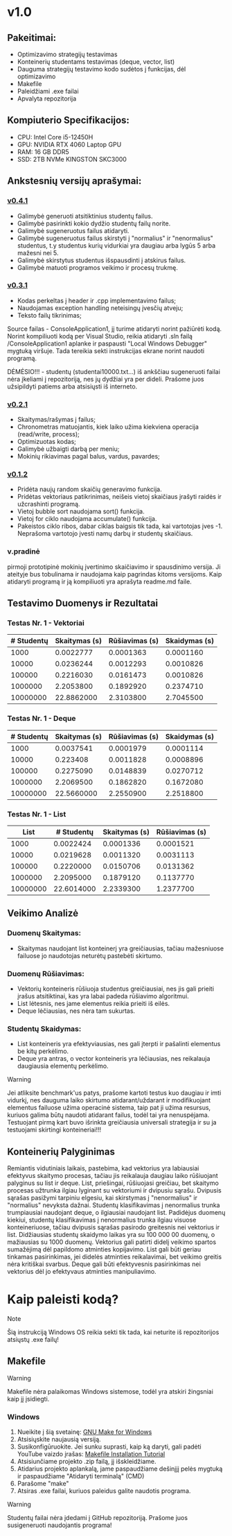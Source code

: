 # v1.0

## Pakeitimai:
- Optimizavimo strategijų testavimas
- Konteinerių studentams testavimas (deque, vector, list)
- Dauguma strategijų testavimo kodo sudėtos į funkcijas, dėl optimizavimo
- Makefile
- Paleidžiami .exe failai
- Apvalyta repozitorija

## Kompiuterio Specifikacijos:
- CPU: Intel Core i5-12450H
- GPU: NVIDIA RTX 4060 Laptop GPU
- RAM: 16 GB DDR5
- SSD: 2TB NVMe KINGSTON SKC3000

## Ankstesnių versijų aprašymai:
### [v0.4.1](https://github.com/Skirmantux/objektinis1/releases/tag/v0.4.1)
- Galimybė generuoti atsitiktinius studentų failus.
- Galimybė pasirinkti kokio dydžio studentų failų norite.
- Galimybė sugeneruotus failus atidaryti.
- Galimybė sugeneruotus failus skirstyti į "normalius" ir "nenormalius" studentus, t.y studentus kurių vidurkiai yra daugiau arba lygūs 5 arba mažesni nei 5.
- Galimybė skirstytus studentus išspausdinti į atskirus failus.
- Galimybė matuoti programos veikimo ir procesų trukmę.

### [v0.3.1](https://github.com/Skirmantux/objektinis1/releases/tag/v0.3.1)

- Kodas perkeltas į header ir .cpp implementavimo failus;
- Naudojamas exception handling neteisingų įvesčių atveju; 
- Teksto failų tikrinimas;

Source failas - ConsoleApplication1, jį turime atidaryti norint pažiūrėti kodą. Norint kompiliuoti kodą per Visual Studio, reikia atidaryti .sln failą /ConsoleApplication1 aplanke ir paspausti "Local Windows Debugger" mygtuką viršuje. Tada tereikia sekti instrukcijas ekrane norint naudoti programą.

DĖMĖSIO!!! - studentų (studentai10000.txt...) iš ankščiau sugeneruoti failai nėra įkeliami į repozitoriją, nes jų dydžiai yra per dideli. Prašome juos užsipildyti patiems arba atsisiųsti iš interneto.

### [v0.2.1](https://github.com/Skirmantux/objektinis1/releases/tag/v.0.2)
- Skaitymas/rašymas į failus;
- Chronometras matuojantis, kiek laiko užima kiekviena operacija (read/write, process);
- Optimizuotas kodas;
- Galimybė užbaigti darbą per meniu;
- Mokinių rikiavimas pagal balus, vardus, pavardes;

### [v0.1.2](https://github.com/Skirmantux/objektinis1/releases/tag/v0.1.2)
- Pridėta naujų random skaičių generavimo funkcija.
- Pridėtas vektoriaus patikrinimas, neišeis vietoj skaičiaus įrašyti raidės ir užcrashinti programą.
- Vietoj bubble sort naudojama sort() funkcija.
- Vietoj for ciklo naudojama accumulate() funkcija.
- Pakeistos ciklo ribos, dabar ciklas baigsis tik tada, kai vartotojas įves -1. Neprašoma vartotojo įvesti namų darbų ir studentų skaičiaus.

### v.pradinė
pirmoji prototipinė mokinių įvertinimo skaičiavimo ir spausdinimo versija. Ji ateityje bus tobulinama ir naudojama kaip pagrindas kitoms versijoms. Kaip atidaryti programą ir ją kompiliuoti yra aprašyta readme.md faile.

## Testavimo Duomenys ir Rezultatai

### Testas Nr. 1 - Vektoriai

| # Studentų| Skaitymas (s)| Rūšiavimas (s) | Skaidymas (s) 
|-----------|--------------|----------------|----------------
| 1000      | 0.0022777    | 0.0001363      | 0.0001160      
| 10000     | 0.0236244    | 0.0012293      | 0.0010826      
| 100000    | 0.2216030    | 0.0161473      | 0.0010826      
| 1000000   | 2.2053800    | 0.1892920      | 0.2374710      
| 10000000  | 22.8862000   | 2.3103800      | 2.7045500      

### Testas Nr. 1 - Deque

| # Studentų| Skaitymas (s)| Rūšiavimas (s)  | Skaidymas (s) 
|-----------|--------------|-----------------|-----------------
| 1000      | 0.0037541    | 0.0001979       | 0.0001114      
| 10000     | 0.223408     | 0.0011828       | 0.0008896      
| 100000    | 0.2275090    | 0.0148839       | 0.0270712      
| 1000000   | 2.2069500    | 0.1862820       | 0.1672080      
| 10000000  | 22.5660000   | 2.2550900       | 2.2518800      

### Testas Nr. 1 - List

| List      | # Studentų  | Skaitymas (s)  | Rūšiavimas (s) 
|-----------|-------------|----------------|---------------
| 1000      | 0.0022424   | 0.0001336      | 0.0001521      
| 10000     | 0.0219628   | 0.0011320      | 0.0031113      
| 100000    | 0.2220000   | 0.0150706      | 0.0131362      
| 1000000   | 2.2095000   | 0.1879120      | 0.1137770      
| 10000000  | 22.6014000  | 2.2339300      | 1.2377700      

## Veikimo Analizė

### Duomenų Skaitymas:
- Skaitymas naudojant list konteinerį yra greičiausias, tačiau mažesniuose failuose jo naudotojas neturėtų pastebėti skirtumo.

### Duomenų Rūšiavimas:
- Vektorių konteineris rūšiuoja studentus greičiausiai, nes jis gali prieiti įrašus atsitiktinai, kas yra labai padeda rūšiavimo algoritmui.
- List lėtesnis, nes jame elementus reikia prieiti iš eilės.
- Deque lėčiausias, nes nėra tam sukurtas.

### Studentų Skaidymas:
- List konteineris yra efektyviausias, nes gali įterpti ir pašalinti elementus be kitų perkėlimo.
- Deque yra antras, o vector konteineris yra lėčiausias, nes reikalauja daugiausia elementų perkėlimo.

> [!WARNING]  
>Jei atliksite benchmark'us patys, prašome kartoti testus kuo daugiau ir imti vidurkį, nes dauguma laiko skirtumo atidarant/uždarant ir modifikuojant elementus failuose užima operacinė sistema, taip pat ji užima resursus, kuriuos galima būtų naudoti atidarant failus, todėl tai yra nenuspėjama. Testuojant pirmą kart buvo išrinkta greičiausia universali strategija ir su ja testuojami skirtingi konteineriai!!!

## Konteinerių Palyginimas
Remiantis vidutiniais laikais, pastebima, kad vektorius yra labiausiai efektyvus skaitymo procesas, tačiau jis reikalauja daugiau laiko rūšiuojant palyginus su list ir deque. List, priešingai, rūšiuojasi greičiau, bet skaitymo procesas užtrunka ilgiau lyginant su vektoriumi ir dvipusiu sąrašu. Dvipusis sąrašas pasižymi tarpiniu elgesiu, kai skirstymas į "nenormalius" ir "normalius" nevyksta dažnai. Studentų klasifikavimas į nenormalius trunka trumpiausiai naudojant deque, o ilgiausiai naudojant list. Padidėjus duomenų kiekiui, studentų klasifikavimas į nenormalius trunka ilgiau visuose konteineriuose, tačiau dvipusis sąrašas pasirodo greitesnis nei vektorius ir list. Didžiausias studentų skaidymo laikas yra su 100 000 00 duomenų, o mažiausias su 1000 duomenų. Vektorius gali patirti didelį veikimo spartos sumažėjimą dėl papildomo atminties kopijavimo. List gali būti geriau tinkamas pasirinkimas, jei didelės atminties reikalavimai, bet veikimo greitis nėra kritiškai svarbus. Deque gali būti efektyvesnis pasirinkimas nei vektorius dėl jo efektyvaus atminties manipuliavimo.

# Kaip paleisti kodą?

> [!NOTE]  
> Šią instrukciją Windows OS reikia sekti tik tada, kai neturite iš repozitorijos atsiųstų .exe failų!

## Makefile

> [!WARNING]  
> Makefile nėra palaikomas Windows sistemose, todėl yra atskiri žingsniai kaip jį įsidiegti.

### Windows

1. Nueikite į šią svetainę: [GNU Make for Windows](https://sourceforge.net/projects/gnuwin32/files/make/3.81/)
2. Atsisiųskite naujausią versiją.
3. Susikonfigūruokite. Jei sunku suprasti, kaip ką daryti, gali padėti YouTube vaizdo įrašas: [Makefile Installation Tutorial](https://www.youtube.com/watch?v=taCJhnBXG_w)
4. Atsisiunčiame projekto .zip failą, jį išskleidžiame.
5. Atidarius projekto aplankalą, jame paspaudžiame dešinįjį pelės mygtuką ir paspaudžiame "Atidaryti terminalą" (CMD)
6. Parašome "make"
7. Atsiras .exe failai, kuriuos paleidus galite naudotis programa.

> [!WARNING]  
> Studentų failai nėra įdedami į GitHub repozitoriją. Prašome juos susigeneruoti naudojantis programa!

